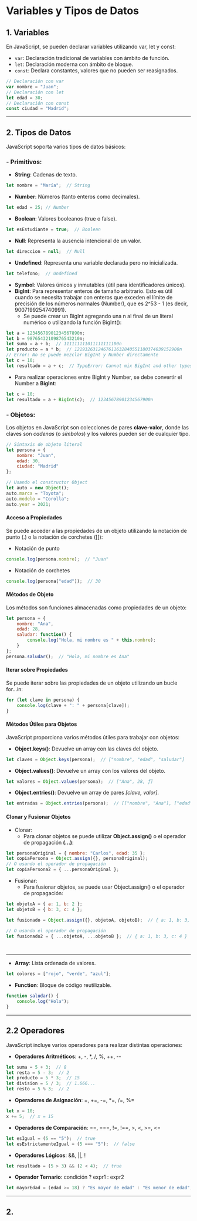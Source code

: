 # Variables y Tipos de Datos

## 1. Variables

En JavaScript, se pueden declarar variables utilizando var, let y const:

- `var`: Declaración tradicional de variables con ámbito de función.
- `let`: Declaración moderna con ámbito de bloque.
- `const`: Declara constantes, valores que no pueden ser reasignados.

```js
// Declaración con var
var nombre = "Juan";
// Declaración con let
let edad = 30;
// Declaración con const
const ciudad = "Madrid";
```
---
## 2. Tipos de Datos
JavaScript soporta varios tipos de datos básicos:

### - Primitivos:

   - **String**: Cadenas de texto.
```js
let nombre = "María";  // String
```
   - **Number**: Números (tanto enteros como 
   decimales).
```js
let edad = 25; // Number
```
   - **Boolean**: Valores booleanos (true o false).
```js
let esEstudiante = true;  // Boolean
```
   - **Null**: Representa la ausencia intencional de 
   un valor.
```js
let direccion = null;  // Null
```
   - **Undefined**: Representa una variable 
   declarada pero no inicializada.
```js
let telefono;  // Undefined
```
   - **Symbol**: Valores únicos y inmutables (útil 
   para identificadores únicos).
   - **BigInt**: Para representar enteros de tamaño arbitrario.
   Esto es útil cuando se necesita trabajar con enteros que exceden el límite de precisión de los números normales (Number), que es 2^53 - 1 (es decir, 9007199254740991).
        - Se puede crear un BigInt agregando una n al final de un literal numérico o utilizando la función BigInt():
```js
let a = 12345678901234567890n;
let b = 98765432109876543210n;
let suma = a + b;  // 111111111011111111100n
let producto = a * b;  // 1219326312467611632840551180374039152900n
// Error: No se puede mezclar BigInt y Number directamente
let c = 10;
let resultado = a + c;  // TypeError: Cannot mix BigInt and other types.
```
- Para realizar operaciones entre BigInt y Number, se debe convertir el Number a **BigInt**:
```js
let c = 10;
let resultado = a + BigInt(c);  // 12345678901234567900n
```

### - Objetos:

Los objetos en JavaScript son colecciones de pares **clave-valor**, donde las claves son *cadenas* (o *símbolos*) y los valores pueden ser de cualquier tipo.
```js
// Sintaxis de objeto literal
let persona = {
    nombre: "Juan",
    edad: 30,
    ciudad: "Madrid"
};

// Usando el constructor Object
let auto = new Object();
auto.marca = "Toyota";
auto.modelo = "Corolla";
auto.year = 2021;
```

#### Acceso a Propiedades

Se puede acceder a las propiedades de un objeto utilizando la notación de punto (.) o la notación de corchetes ([]):
- Notación de punto
```js
console.log(persona.nombre);  // "Juan"
```
- Notación de corchetes
```js
console.log(persona["edad"]);  // 30
```
#### Métodos de Objeto
Los métodos son funciones almacenadas como propiedades de un objeto:
```js
let persona = {
    nombre: "Ana",
    edad: 28,
    saludar: function() {
        console.log("Hola, mi nombre es " + this.nombre);
    }
};
persona.saludar();  // "Hola, mi nombre es Ana"
```
#### Iterar sobre Propiedades
Se puede iterar sobre las propiedades de un objeto utilizando un bucle for...in:
```js
for (let clave in persona) {
    console.log(clave + ": " + persona[clave]);
}
```
#### Métodos Útiles para Objetos
JavaScript proporciona varios métodos útiles para trabajar con objetos:

- **Object.keys()**: Devuelve un array con las claves del objeto.
```js
let claves = Object.keys(persona);  // ["nombre", "edad", "saludar"]
```
- **Object.values()**: Devuelve un array con los valores del objeto.
```js
let valores = Object.values(persona);  // ["Ana", 28, ƒ]
```
- **Object.entries()**: Devuelve un array de pares *[clave, valor]*.
```js
let entradas = Object.entries(persona);  // [["nombre", "Ana"], ["edad", 28], ["saludar", ƒ]]
```
#### Clonar y Fusionar Objetos

- Clonar:
    - Para clonar objetos se puede utilizar  **Object.assign()** o el operador de propagación **(...)**:
```js
let personaOriginal = { nombre: "Carlos", edad: 35 };
let copiaPersona = Object.assign({}, personaOriginal);
// O usando el operador de propagación
let copiaPersona2 = { ...personaOriginal };
```
- Fusionar:
    - Para fusionar objetos, se puede usar Object.assign() o el operador de propagación:
```js
let objetoA = { a: 1, b: 2 };
let objetoB = { b: 3, c: 4 };

let fusionado = Object.assign({}, objetoA, objetoB);  // { a: 1, b: 3, c: 4 }

// O usando el operador de propagación
let fusionado2 = { ...objetoA, ...objetoB };  // { a: 1, b: 3, c: 4 }

```
```js
```
```js
```

---
- **Array**: Lista ordenada de valores.
```js
let colores = ["rojo", "verde", "azul"];
```
- **Function**: Bloque de código reutilizable.
```js
function saludar() {
    console.log("Hola");
}
```
---


## 2.2 Operadores

JavaScript incluye varios operadores para realizar distintas operaciones:

- **Operadores Aritméticos**: +, -, *, /, %, ++, --
```js
let suma = 5 + 3;  // 8
let resta = 5 - 3;  // 2
let producto = 5 * 3;  // 15
let division = 5 / 3;  // 1.666...
let resto = 5 % 3;  // 2
```
- **Operadores de Asignación**: =, +=, -=, *=, /=, %=
```js
let x = 10;
x += 5;  // x = 15
```
- **Operadores de Comparación**: ==, ===, !=, !==, >, <, >=, <=
```js
let esIgual = (5 == "5");  // true
let esEstrictamenteIgual = (5 === "5");  // false
```
- **Operadores Lógicos**: &&, ||, !
```js
let resultado = (5 > 3) && (2 < 4);  // true
```
- **Operador Ternario**: condición ? expr1 : expr2
```js
let mayorEdad = (edad >= 18) ? "Es mayor de edad" : "Es menor de edad";
```
---

## 2.


```js
```